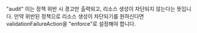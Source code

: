 "audit" 이는 정책 위반 시 경고만 출력되고, 리소스 생성이 차단되지 않는다는 뜻입니다. 
만약 위반된 정책으로 리소스 생성이 차단되기를 원하신다면 validationFailureAction을 "enforce"로 설정해야 합니다.